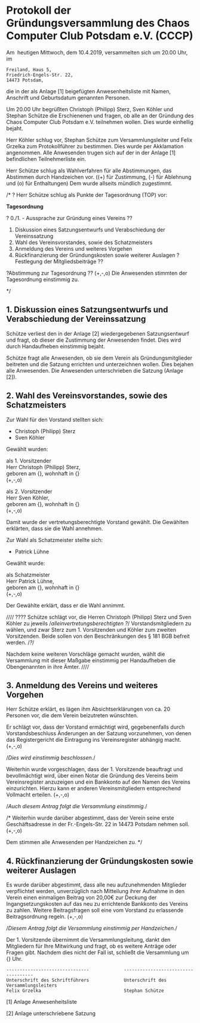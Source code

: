 
# Protokoll der Gründungsversammlung des Chaos Computer Club Potsdam e.V. (CCCP)

Am  heutigen Mittwoch, dem 10.4.2019, versammelten sich um 20.00 Uhr,
im 

    Freiland, Haus 5,
    Friedrich-Engels-Str. 22,
    14473 Potsdam,
    
die in der als Anlage [1] beigefügten Anwesenheitsliste mit Namen, Anschrift und Geburtsdatum genannten Personen. 


Um 20.00 Uhr begrüßten Christoph (Philipp) Sterz, Sven Köhler und Stephan Schütze die Erschienenen und fragen, ob alle an der Gründung des Chaos Computer Club Potsdam e.V. teilnehmen wollen. Dies wurde einhellig bejaht.

Herr Köhler schlug vor, Stephan Schütze zum Versammlungsleiter und Felix Grzelka zum Protokollführer zu bestimmen.
Dies wurde per Akklamation angenommen. Alle Anwesenden trugen sich auf der in der Anlage [1] befindlichen Teilnehmerliste ein.

Herr Schütze schlug als Wahlverfahren für alle Abstimmungen, das Abstimmen durch Handzeichen vor.
((+) für Zustimmung, (-) für Ablehnung und (o) für Enthaltungen)
Dem wurde allseits mündlich zugestimmt.

/* ?
Herr Schütze schlug als Punkte der Tagesordnung (TOP) vor:

**Tagesordnung**

? 0./1. - Aussprache zur Gründung eines Vereins ??
1. Diskussion eines Satzungsentwurfs und Verabschiedung der Vereinssatzung
2. Wahl des Vereinsvorstandes, sowie des Schatzmeisters
3. Anmeldung des Vereins und weiteres Vorgehen
4. Rückfinanzierung der Gründungskosten sowie weiterer Auslagen
? Festlegung der Mitgliedsbeiträge ??


?Abstimmung zur Tagesordnung ??
(+,-,o)
Die Anwesenden stimmten der Tagesordnung einstimmig zu. 

*/

## 1. Diskussion eines Satzungsentwurfs und Verabschiedung der Vereinssatzung
Schütze verliest den in der Anlage [2] wiedergegebenen Satzungsentwurf und fragt, ob dieser die Zustimmung der Anwesenden findet. Dies wird durch Handaufheben einstimmig bejaht.

Schütze fragt alle Anwesenden, ob sie dem Verein als Gründungsmitglieder beitreten und die Satzung errichten und unterzeichnen wollen. Dies bejahen alle Anwesenden.
Die Anwesenden unterschrieben die Satzung (Anlage [2]).

## 2. Wahl des Vereinsvorstandes, sowie des Schatzmeisters
Zur  Wahl  für  den  Vorstand  stellten  sich:

- Christoph (Philipp) Sterz
- Sven Köhler

Gewählt wurden:

als 1. Vorsitzender <br/>
Herr Christoph (Philipp) Sterz,<br/>
geboren am {}, wohnhaft in {}<br/>
(+,-,o)

als 2. Vorsitzender <br/>
Herr Sven Köhler,<br/>
geboren am {}, wohnhaft in {}<br/>
(+,-,o)

Damit wurde der vertretungsberechtigte Vorstand gewählt.
Die Gewählten erklärten, dass sie die Wahl annehmen. 

Zur Wahl als Schatzmeister stellte sich:

- Patrick Lühne

Gewählt wurde:

als Schatzmeister <br/>
Herr Patrick Lühne,<br/>
geboren am {}, wohnhaft in {}<br/>
(+,-,o)

Der Gewählte erklärt, dass er die Wahl annimmt. 

//// ????
Schütze schlägt vor, die Herren Christoph (Philipp) Sterz und Sven Köhler zu jeweils /*alleinvertretungsberechtigten ?*/ Vorstandsmitgliedern zu wählen, und zwar Sterz zum 1. Vorsitzenden und Köhler zum zweiten Vorsitzenden. Beide sollen von den Beschränkungen des § 181 BGB befreit werden. /*?*/


Nachdem keine weiteren Vorschläge gemacht wurden, wählt die Versammlung mit dieser Maßgabe einstimmig per Handaufheben die Obengenannten in ihre Ämter.
////

## 3. Anmeldung des Vereins und weiteres Vorgehen 

Herr Schütze erklärt, es lägen ihm Absichtserklärungen von ca. 20 Personen vor, die dem Verein beizutreten wünschten.

Er schlägt vor, dass der Vorstand ermächtigt wird, gegebenenfalls durch Vorstandsbeschluss Änderungen an der Satzung vorzunehmen, von denen das Registergericht die Eintragung ins Vereinsregister abhängig macht.
(+,-,o)

/*Dies wird einstimmig beschlossen.*/


Weiterhin wurde vorgeschlagen, dass der 1. Vorsitzende beauftragt und bevollmächtigt wird, über einen Notar die Gründung des Vereins beim Vereinsregister anzuzeigen und ein Bankkonto auf den Namen des Vereins einzurichten. Hierzu kann er anderen Vereinsmitgliedern entsprechend Vollmacht erteilen.
(+,-,o)

/*Auch diesem Antrag folgt die Versammlung einstimmig.*/

/*
Weiterhin wurde darüber abgestimmt, dass der Verein seine erste Geschäftsadresse in der Fr.-Engels-Str. 22 in 14473 Potsdam nehmen soll.
(+,-,o)

Dem stimmen alle Anwesenden per Handzeichen zu.
*/

## 4. Rückfinanzierung der Gründungskosten sowie weiterer Auslagen

Es wurde darüber abgestimmt, dass alle neu aufzunehmenden Mitglieder verpflichtet werden, unverzüglich nach Mitteilung ihrer Aufnahme in den Verein einen einmaligen Beitrag von 20,00€ zur Deckung der Ingangsetzungskosten auf das neu zu errichtende Bankkonto des Vereins zu zahlen.
Weitere Beitragsfragen soll eine vom Vorstand zu erlassende Beitragsordnung regeln.
(+,-,o)

/*Diesem Antrag folgt die Versammlung einstimmig per Handzeichen.*/


Der 1. Vorsitzende übernimmt die Versammlungsleitung, dankt den Mitgliedern für Ihre Mitwirkung und fragt, ob es weitere Anträge oder Fragen gibt. Nachdem dies nicht der Fall ist, schließt die Versammlung um {} Uhr.






````
-------------------------------				------------------------------------
Unterschrift des Schriftführers				Unterschrift des Versammlungsleiters
Felix Grzelka							    Stephan Schütze
````
[1] Anlage Anwesenheitsliste

[2] Anlage unterschriebene Satzung

